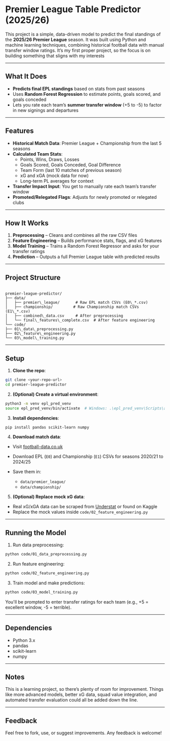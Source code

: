 # Premier League Table Predictor (2025/26)

This project is a simple, data-driven model to predict the final standings of the **2025/26 Premier League** season. It was built using Python and machine learning techniques, combining historical football data with manual transfer window ratings. It’s my first proper project, so the focus is on building something that sligns with my interests

---

## What It Does

- **Predicts final EPL standings** based on stats from past seasons
- Uses **Random Forest Regression** to estimate points, goals scored, and goals conceded
- Lets you rate each team’s **summer transfer window** (+5 to -5) to factor in new signings and departures

---

## Features

- **Historical Match Data**: Premier League + Championship from the last 5 seasons
- **Calculated Team Stats**:
  - Points, Wins, Draws, Losses
  - Goals Scored, Goals Conceded, Goal Difference
  - Team Form (last 10 matches of previous season)
  - xG and xGA (mock data for now)
  - Long-term PL averages for context
- **Transfer Impact Input**: You get to manually rate each team’s transfer window
- **Promoted/Relegated Flags**: Adjusts for newly promoted or relegated clubs

---

## How It Works

1. **Preprocessing** – Cleans and combines all the raw CSV files
2. **Feature Engineering** – Builds performance stats, flags, and xG features
3. **Model Training** – Trains a Random Forest Regressor and asks for your transfer ratings
4. **Prediction** – Outputs a full Premier League table with predicted results

---

## Project Structure

```

premier-league-predictor/
├── data/
│   ├── premier\_league/       # Raw EPL match CSVs (E0\_*.csv)
│   ├── championship/         # Raw Championship match CSVs (E1\_*.csv)
│   ├── combined\_data.csv     # After preprocessing
│   └── final\_features\_complete.csv  # After feature engineering
└── code/
├── 01\_data\_preprocessing.py
├── 02\_feature\_engineering.py
└── 03\_model\_training.py

````

---

## Setup

1. **Clone the repo**:
```bash
git clone <your-repo-url>
cd premier-league-predictor
````

2. **(Optional) Create a virtual environment**:

```bash
python3 -m venv epl_pred_venv
source epl_pred_venv/bin/activate  # Windows: .\epl_pred_venv\Scripts\activate
```

3. **Install dependencies**:

```bash
pip install pandas scikit-learn numpy
```

4. **Download match data**:

* Visit [football-data.co.uk](https://football-data.co.uk/englandm.php)
* Download EPL (`E0`) and Championship (`E1`) CSVs for seasons 2020/21 to 2024/25
* Save them in:

  * `data/premier_league/`
  * `data/championship/`

5. **(Optional) Replace mock xG data**:

* Real xG/xGA data can be scraped from [Understat](https://understat.com/) or found on Kaggle
* Replace the mock values inside `code/02_feature_engineering.py`

---

## Running the Model

1. Run data preprocessing:

```bash
python code/01_data_preprocessing.py
```

2. Run feature engineering:

```bash
python code/02_feature_engineering.py
```

3. Train model and make predictions:

```bash
python code/03_model_training.py
```

You'll be prompted to enter transfer ratings for each team (e.g., +5 = excellent window, -5 = terrible).

---

## Dependencies

* Python 3.x
* pandas
* scikit-learn
* numpy

---

## Notes

This is a learning project, so there’s plenty of room for improvement. Things like more advanced models, better xG data, squad value integration, and automated transfer evaluation could all be added down the line.

---

## Feedback

Feel free to fork, use, or suggest improvements. Any feedback is welcome!


